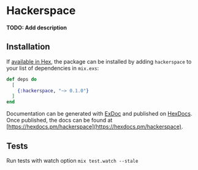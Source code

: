 # Hackerspace

**TODO: Add description**

## Installation

If [available in Hex](https://hex.pm/docs/publish), the package can be installed
by adding `hackerspace` to your list of dependencies in `mix.exs`:

```elixir
def deps do
  [
    {:hackerspace, "~> 0.1.0"}
  ]
end
```

Documentation can be generated with [ExDoc](https://github.com/elixir-lang/ex_doc)
and published on [HexDocs](https://hexdocs.pm). Once published, the docs can
be found at [https://hexdocs.pm/hackerspace](https://hexdocs.pm/hackerspace).

## Tests

Run tests with watch option `mix test.watch --stale`
